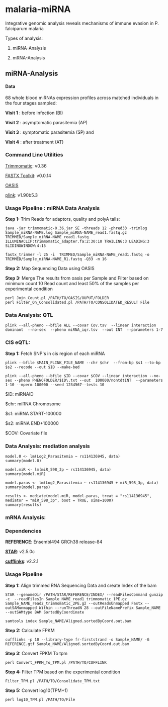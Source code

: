 # malaria-miRNA
Integrative genomic analysis reveals mechanisms of immune evasion in P. falciparum malaria

Types of analysis:

1) miRNA-Analysis

2) mRNA-Analysis

## miRNA-Analysis

#### Data
68 whole blood miRNAs expression profiles across matched individuals  in the four stages sampled: 

**Visit 1** : before infection (BI)

**Visit 2** : asymptomatic parasitemia (AP)

**Visit 3** : symptomatic  parasitemia (SP) and

**Visit 4** : after treatment (AT)

### Command Line Utilities
[Trimmomatic](http://www.usadellab.org/cms/?page=trimmomatic): v0.36

[FASTX Toolkit](http://hannonlab.cshl.edu/fastx_toolkit/): v0.0.14

[OASIS](http://oasis.ims.bio/)

[plink](https://www.cog-genomics.org/plink/): v1.90b5.3 

### Usage Pipeline : miRNA  Data Analysis


**Step 1:** Trim Reads for adaptors, quality and polyA tails:

```
java -jar trimmomatic-0.36.jar SE -threads 12 -phred33 -trimlog Sample_miRNA-NAME.log Sample_miRNA-NAME_read1.fastq.gz TRIMMED/Sample_miRNA-NAME_read1.fastq ILLUMINACLIP:trimmomatic_adapter.fa:2:30:10 TRAILING:3 LEADING:3 SLIDINGWINDOW:4:15

fastx_trimmer -l 25 -i  TRIMMED/Sample_miRNA-NAME_read1.fastq -o  TRIMMED/Sample_miRNA-NAME_R1.fastq -Q33 -m 16

```
**Step 2:** Map  Sequencing Data using OASIS

**Step 3:**  Merge The results from oasis per Sample and Filter based on minimum count 10 Read count and least 50% of the samples per experimental condition  
```
perl Join_Count.pl /PATH/TO/OASIS/OUPUT/FOLDER
perl Filter_On_Consolidated.pl /PATH/TO/CONSOLIDATED_RESULT File 
```

### Data Analysis: QTL

```
plink --all-pheno --bfile ALL --covar Cov.tsv  --linear interaction dominant  --no-sex  --pheno miRNA_iqr.tsv  --out INT  --parameters 1-7 
```
### CIS eQTL:

**Step 1:** Fetch SNP's in cis region of each miRNA


```
plink --bfile $MAIN_PLINK_FILE_NAME --chr $chr  --from-bp $s1 --to-bp $s2 --recode --out $ID --make-bed
```
```
plink --all-pheno --bfile $ID --covar $COV --linear interaction --no-sex --pheno PHENOFOLDER/$ID\.txt --out  100000/nontdtINT  --parameters 1-10 --mperm 100000 --seed 1234567--tests 10
```
$ID: miRNAID       

$chr: miRNA Chromosome      

$s1: miRNA START-100000 

$s2: miRNA END+100000

$COV: Covariate file


### Data Analysis: mediation analysis
```
model.0 <- lm(Log2_Parasitemia ~ rs114136945, data)
summary(model.0)

model.miR <- lm(miR_598_3p ~ rs114136945, data)
summary(model.miR)

model.paras <- lm(Log2_Parasitemia ~ rs114136945 + miR_598_3p, data)
summary(model.paras)

results <- mediate(model.miR, model.paras, treat = "rs114136945", mediator = "miR_598_3p", boot = TRUE, sims=1000)
summary(results)
```

### mRNA Analysis:

### Dependencies
**REFERENCE**: Ensembl494 GRCh38 release-84

[**STAR**](https://github.com/alexdobin/STAR): v2.5.0c

[**cufflinks**](http://cole-trapnell-lab.github.io/cufflinks/):  v2.2.1


### Usage Pipeline

**Step 1:** Align trimmed RNA Sequencing Data and create Index of the bam
```
STAR --genomeDir /PATH/STAR/REFERENCE/INDEX/ --readFilesCommand gunzip -c  --readFilesIn Sample_NAME_read1_trimmomatic_1PE.gz Sample_NAME_read2_trimmomatic_2PE.gz --outReadsUnmapped Fastx --outSAMunmapped Within --runThreadN 28 --outFileNamePrefix Sample_NAME --outSAMtype BAM SortedByCoordinate

samtools index Sample_NAME/Aligned.sortedByCoord.out.bam
```
**Step 2:** Calculate FPKM 
```
cufflinks -p 10 --library-type fr-firststrand -o Sample_NAME/ -G REFERENCE.gtf Sample_NAME/Aligned.sortedByCoord.out.bam
```

**Step 3:** Convert FPKM To tpm 
```
perl Convert_FPKM_To_TPM.pl /PATH/TO/CUFFLINK
```
**Step 4:** Filter TPM based on the experimental condition

```
Filter_TPM.pl /PATH/TO/Consolidate_TPM.txt
```

**Step 5:** Convert log10(TPM+1)

```
perl log10_TPM.pl /PATH/TO/File
```
